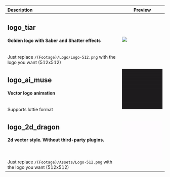 | Description                                                                                                                                                          | Preview                                               |
|:---------------------------------------------------------------------------------------------------------------------------------------------------------------------|-------------------------------------------------------|
| <h2>logo_tiar</h2><h4>Golden logo with Saber and Shatter effects</h3><br/>Just replace `/(Footage)/Logo/Logo-512.png` with the logo you want (512x512)<br>           | <img src ="/./examples/logo_tiar.gif" width=200>      |
| <h2>logo_ai_muse</h2><h4>Vector logo animation</h4><br/>Supports lottie format<br>                                                                                   | <img src ="/./examples/logo_ai_muse.gif" width=200>   |
| <h2>logo_2d_dragon</h2><h4>2d vector style. Without third-party plugins.</h4><br/><br>Just replace `/(Footage)/Assets/Logo-512.png` with the logo you want (512x512) | <img src ="/./examples/logo_2d_dragon.gif" width=200> |
